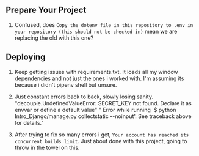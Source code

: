 ## Prepare Your Project 

1. Confused, does `Copy the dotenv file in this repository to .env in your repository (this should not be checked in)` mean we are replacing the old with this one?

## Deploying

1. Keep getting issues with requirements.txt. It loads all my window dependencies and not just the ones i worked with. I'm assuming its because i didn't pipenv shell but unsure.

2. Just constant errors back to back, slowly losing sanity.
  "decouple.UndefinedValueError: SECRET_KEY not found. Declare it as envvar or define a default value"
  " Error while running '$ python Intro_Django/manage.py collectstatic --noinput'. See traceback above for details."

3. After trying to fix so many errors i get, `Your account has reached its concurrent builds limit`. Just about done with this project, going to throw in the towel on this.